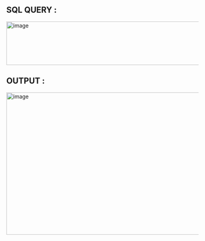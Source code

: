 ## SQL QUERY :
<img width="695" height="114" alt="image" src="https://github.com/user-attachments/assets/11194cde-0dec-4019-92a8-e7d5e94480ef" />

## OUTPUT :
<img width="549" height="373" alt="image" src="https://github.com/user-attachments/assets/c43f33dc-fb43-4d41-8330-610ecc9e85fd" />


